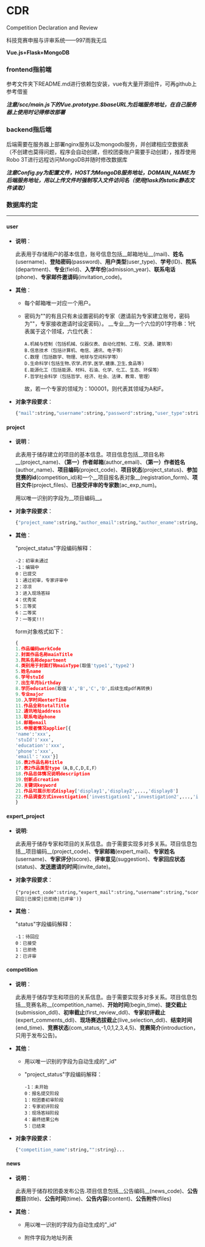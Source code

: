 # CDR
Competition Declaration and Review

科技竞赛申报与评审系统——997雨我无瓜

**Vue.js+Flask+MongoDB**



### frontend指前端

参考文件夹下README.md进行依赖包安装，vue有大量开源组件，可再github上参考借鉴

***注意/scc/main.js下的Vue.prototype.$baseURL为后端服务地址，在自己服务器上使用时记得修改部署***



### backend指后端

后端需要在服务器上部署nginx服务以及mongodb服务，并创建相应空数据表（不创建也莫得问题，程序会自动创建，但校团委账户需要手动创建），推荐使用Robo 3T进行远程访问MongoDB并随时修改数据库

***注意Config.py为配置文件，HOST为MongoDB服务地址，DOMAIN_NAME为后端服务地址，用以上传文件时强制写入文件访问名（使用flask的static静态文件读取）***



### 数据库约定

----
#### user

- **说明**：

  此表用于存储用户的基本信息，账号信息包括__邮箱地址__(mail)、__姓名__(username)、__登陆密码__(password)、__用户类型__(user_type)、__学号__(ID)、__院系__(department)、**专业**(field)、__入学年份__(admission_year)、__联系电话__(phone)、__专家邮件邀请码__(invitation_code)。

- **其他**：
  - 每个邮箱唯一对应一个用户。
  - 密码为""的有且只有未设置密码的专家（邀请前为专家建立账号，密码为""，专家接收邀请时设定密码）。
    __专业__为一个六位的01字符串：1代表属于这个领域，六位代表：

    ```
    A.机械与控制（包括机械、仪器仪表、自动化控制、工程、交通、建筑等）
    B.信息技术（包括计算机、电信、通讯、电子等）
    C.数理（包括数学、物理、地球与空间科学等）
    D.生命科学(包括生物､农学､药学､医学､健康､卫生､食品等)
    E.能源化工（包括能源、材料、石油、化学、化工、生态、环保等）
    F.哲学社会科学（包括哲学、经济、社会、法律、教育、管理）
    ```

    故，若一个专家的领域为：100001，则代表其领域为A和F。

- **对象字段要求**：

  ```python
  {"mail":string,"username":string,"password":string,"user_type":string('^(admin|user|expert)$'),"ID":string,"department":string,"field":string,"admission_year":int,"phone":string,'invitation_code':string,'realm':string}
  ```

#### project

- **说明**：

  此表用于储存建立的项目的基本信息。项目信息包括__项目名称__(project_name)、__（第一）作者邮箱__(author_email)、__（第一）作者姓名__(author_name)、__项目编码__(project_code)、__项目状态__(project_status)、__参加竞赛的id__(competition_id)和一个__项目报名表对象__(registration_form)、__项目文件__(project_files)、__已接受评审的专家数__(ac_exp_num)。

  用以唯一识别的字段为__项目编码__。

- **对象字段要求**：

  ```python
  {"project_name":string,"author_email":string,"author_ename":string,"project_code":string,"competition_id":string(空串或者competition表中存在的"_id"),"project_status":int,"registration_form":form对象,"project_files":[{"file_type":string('^(photo|video|doc)$'),"file_path":string0}],"ac_exp_num":int}
  ```

- **其他**：

  "project_status"字段编码解释：

  ```
  -2：初审未通过
  -1：编辑中
  0：已提交
  1：通过初审，专家评审中
  2：凉凉
  3：进入现场答辩
  4：优秀奖
  5：三等奖
  6：二等奖
  7：一等奖!!!
  ```

  form对象格式如下：

  ```python
  {
  1.作品编码workCode
  2.封面作品名称mainTitle
  3.院系名称department
  4.类别用于封面打钩mainType(取值'type1','type2')
  5.姓名name
  6.学号stuId
  7.出生年月birthday
  8.学历education(取值'A','B','C','D',后续生成pdf再转换)
  9.专业major
  10.入学时间enterTime
  11.作品全称totalTitle
  12.通讯地址address
  13.联系电话phone
  14.邮箱email
  15.申报者情况applier[{
  'name':'xxx',
  'stuId':'xxx',
  'education':'xxx',
  'phone':'xxx',
  'email'：'xxx'}]
  16.表2作品名称title
  17.表2作品类型type（A,B,C,D,E,F）
  18.作品总体情况说明description
  19.创新点creation
  20.关键词keyword
  21.作品可展示形式display['display1','display2',...,'display8']
  22.作品调查方式investigation['investigation1','investigation2',...,'investigation15']
  }
  ```

#### expert_project

- **说明**:

  此表用于储存专家和项目的关系信息。由于需要实现多对多关系。项目信息包括__项目编码__(project_code)、__专家邮箱__(expert_mail)、__专家姓名__(username)、__专家评分__(score)、__评审意见__(suggestion)、__专家回应状态__(status)、**发送邀请的时间**(invite_date)。

- __对象字段要求__：

  ```
  {"project_code":string,"expert_mail":string,"username":string,"score":int,"suggestion":string,'invitation_code':string,'status':string('待回应|已接受|已拒绝|已评审')}
  ```

- **其他**：

  "status"字段编码解释：

  ```
  -1：待回应
  0：已接受
  1：已拒绝
  2：已评审
  ```

#### competition

- **说明**：

  此表用于储存学生和项目的关系信息。由于需要实现多对多关系。项目信息包括__竞赛名称__(competition_name)、__开始时间__(begin_time)、__提交截止__(submission_ddl)、__初审截止__(first_review_ddl)、__专家初评截止__(expert_comments_ddl)、__现场赛选拔截止__(live_selection_ddl)、__结束时间__(end_time)、__竞赛状态__(com_status,-1,0,1,2,3,4,5)、__竞赛简介__(introduction，只用于发布公告)。

- __其他__：

  - 用以唯一识别的字段为自动生成的"_id"

  - "project_status"字段编码解释：

    ```
    -1：未开始
    0：报名提交阶段
    1：校团委初审阶段
    2：专家初评阶段
    3：现场答辩阶段
    4：最终结果公布
    5：已结束
    ```

- **对象字段要求**：

  ```python
  {"competition_name":string,"":string}...
  ```

#### news

- **说明**：

  此表用于储存校团委发布公告.项目信息包括__公告编码__(news_code)、__公告题目__(title)、__公告时间__(time)、__公告内容__(content)、__公告附件__(files)

- **其他**：

  - 用以唯一识别的字段为自动生成的"_id"

  - 附件字段为地址列表

